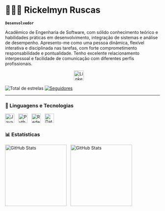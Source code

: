 # 👩🏻‍💻 Rickelmyn Ruscas

**`Desenvolvedor`**

Acadêmico de Engenharia de Software, com sólido conhecimento teórico e habilidades práticas em desenvolvimento, integração de sistemas e análise de desempenho. Apresento-me como uma pessoa dinâmica, flexível interativa e disciplinada nas tarefas, com forte comprometimento responsabilidade e pontualidade. Tenho excelente relacionamento interpessoal e facilidade de comunicação com diferentes perfis profissionais.

<p align="center">
  <a href="https://www.linkedin.com/in/rickelmyn-ruescas-5aaba7308/"><img width="32px" alt="LinkedIn" title="LinkedIn" src="https://i.imgur.com/yRpa1dQ.png"/></a>
  &#8287;&#8287;&#8287;&#8287;&#8287;
</p>
        <img 
            alt="Total de estrelas" 
            title="Total de estrelas GitHub" 
            src="https://custom-icon-badges.demolab.com/github/stars/RickelmynRuescas?color=55960c&style=for-the-badge&labelColor=488207&logo=star&label=estrelas"
        />
    </a>
    <a href="https://github.com/RickelmynRuescas?tab=followers">
        <img 
            alt="Seguidores" 
            title="Me siga no GitHub" 
            src="https://custom-icon-badges.demolab.com/github/followers/RickelmynRuescas?color=236ad3&labelColor=1155ba&style=for-the-badge&logo=github&label=Seguidores&logoColor=white"
        />
    </a>
</p>

---

### 🤖 Linguagens e Tecnologias

<img 
    align="left" 
    alt="Java"
    title="Java" 
    width="30px" 
    style="padding-right: 10px;" 
    src="https://cdn.jsdelivr.net/gh/devicons/devicon@latest/icons/java/java-original-wordmark.svg" 
/>
<img 
    align="left" 
    alt="Python" 
    title="Python"
    width="30px" 
    style="padding-right: 10px;" 
    src="https://cdn.jsdelivr.net/gh/devicons/devicon@latest/icons/python/python-original.svg" 
/>
<img 
    align="left" 
    alt="Redes" 
    title="Redes"
    width="30px" 
    style="padding-right: 10px;" 
    src="https://cdn.jsdelivr.net/gh/devicons/devicon@latest/icons/networkx/networkx-original.svg"
/>
<img 
    align="left" 
    alt="Data"
    title="Data" 
    width="30px" 
    style="padding-right: 10px;" 
    src="https://cdn.jsdelivr.net/gh/devicons/devicon@latest/icons/oracle/oracle-original.svg"
/>
<br/>
<br/>

### 📊 Estatísticas

<p>
  <img 
    align="left" 
    alt="GitHub Stats" 
    height="200" 
    style="padding-right: 10px;" 
    src="https://github-readme-stats.vercel.app/api?username=RickelmynRuescas&show_icons=true&theme=tokyonight&include_all_commits=true&locale=pt-br" 
  />

<img 
      align="left" 
      alt="GitHub Stats" 
      height="200" 
      src="https://github-readme-stats.vercel.app/api/top-langs/?username=RIckelmynRuescas&theme=tokyonight&layout=compact&custom_title=Tecnologias&langs_count=9" 
  />

</p>
